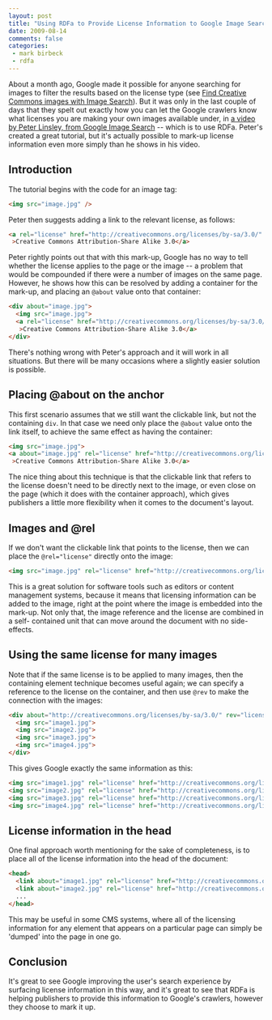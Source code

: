 ```yaml
---
layout: post
title: "Using RDFa to Provide License Information to Google Image Search"
date: 2009-08-14
comments: false
categories:
 - mark birbeck
 - rdfa
---
```

About a month ago, Google made it possible for anyone searching for images to
filter the results based on the license type (see [Find Creative Commons images with Image Search](http://googleblog.blogspot.com/2009/07/find-creative-commons-images-with-image.html)). But it was only in the last couple
of days that they spelt out exactly how you can let the Google crawlers know
what licenses you are making your own images available under, in [a video by Peter Linsley, from Google Image Search](http://www.youtube.com/watch?v=quyhasVn2jw) -- which is to use RDFa.
Peter's created a great tutorial, but it's actually possible to mark-up
license information even more simply than he shows in his video.

<!-- more -->

## Introduction

The tutorial begins with the code for an image tag:

```html
<img src="image.jpg" />
```

Peter then
suggests adding a link to the relevant license, as follows:

```html
<a rel="license" href="http://creativecommons.org/licenses/by-sa/3.0/"
 >Creative Commons Attribution-Share Alike 3.0</a>
```

Peter rightly points out that with this mark-up, Google has no way to tell
whether the license applies to the page or the image -- a problem that would
be compounded if there were a number of images on the same page. However, he
shows how this can be resolved by adding a container for the mark-up, and
placing an `@about` value onto that container:

```html
<div about="image.jpg">
  <img src="image.jpg">
  <a rel="license" href="http://creativecommons.org/licenses/by-sa/3.0/"
   >Creative Commons Attribution-Share Alike 3.0</a>
</div>
```

There's nothing wrong with Peter's approach and it will work in all
situations. But there will be many occasions where a slightly easier solution
is possible.

## Placing @about on the anchor

This first scenario assumes that we still want the clickable link, but not the
containing `div`. In that case we need only place the `@about` value onto the
link itself, to achieve the same effect as having the container:

``` html
<img src="image.jpg">
<a about="image.jpg" rel="license" href="http://creativecommons.org/licenses/by-sa/3.0/"
 >Creative Commons Attribution-Share Alike 3.0</a>
```

The nice thing about this
technique is that the clickable link that refers to the license doesn't need
to be directly next to the image, or even close on the page (which it does
with the container approach), which gives publishers a little more flexibility
when it comes to the document's layout.

## Images and @rel

If we don't want the clickable link that points to the license, then we can
place the `@rel="license"` directly onto the image:

``` html
<img src="image.jpg" rel="license" href="http://creativecommons.org/licenses/by-sa/3.0/">
```

This is a
great solution for software tools such as editors or content management
systems, because it means that licensing information can be added to the
image, right at the point where the image is embedded into the mark-up. Not
only that, the image reference and the license are combined in a self-
contained unit that can move around the document with no side-effects.

## Using the same license for many images

Note that if the same license is to be applied to many images, then the
containing element technique becomes useful again; we can specify a reference
to the license on the container, and then use `@rev` to make the connection
with the images:

``` html
<div about="http://creativecommons.org/licenses/by-sa/3.0/" rev="license">
  <img src="image1.jpg">
  <img src="image2.jpg">
  <img src="image3.jpg">
  <img src="image4.jpg">
</div>
```

This gives Google exactly the same information as this:

``` html
<img src="image1.jpg" rel="license" href="http://creativecommons.org/licenses/by-sa/3.0/">
<img src="image2.jpg" rel="license" href="http://creativecommons.org/licenses/by-sa/3.0/">
<img src="image3.jpg" rel="license" href="http://creativecommons.org/licenses/by-sa/3.0/">
<img src="image4.jpg" rel="license" href="http://creativecommons.org/licenses/by-sa/3.0/">
```

## License information in the head

One final approach worth mentioning for the sake of completeness, is to place
all of the license information into the head of the document:

``` html
<head>
  <link about="image1.jpg" rel="license" href="http://creativecommons.org/licenses/by-sa/3.0/">
  <link about="image2.jpg" rel="license" href="http://creativecommons.org/licenses/by/3.0/">
  ...
</head>
```

This may be
useful in some CMS systems, where all of the licensing information for any
element that appears on a particular page can simply be 'dumped' into the page
in one go.

## Conclusion

It's great to see Google improving the user's search experience by surfacing
license information in this way, and it's great to see that RDFa is helping
publishers to provide this information to Google's crawlers, however they
choose to mark it up.

